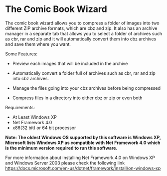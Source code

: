 The Comic Book Wizard
=====================
The comic book wizard allows you to compress a folder of images into two different ZIP archive formats, which are cbz and zip. It also has an archive manager in a separate tab that allows you to select a folder of archives such as cbr, rar and zip and it will automatically convert them into cbz archives and save them where you want. 

Some Features:
- Preview each images that will be included in the archive

- Automatically convert a folder full of archives such as cbr, rar and zip into cbz archives.

- Manage the files going into your cbz archives before being compressed

- Compress files in a directory into either cbz or zip or even both


Requirements:
* At Least Windows XP
* Net Framework 4.0
* x86(32 bit) or 64 bit processor

<strong>Note: The oldest Windows OS supported by this software is Windows XP, Microsoft lists Windows XP as compatible with Net Framework 4.0 which is the minimum version required to run this software.</strong>

For more information about installing Net Framework 4.0 on Windows XP and Windows Server 2003 please check the following link https://docs.microsoft.com/en-us/dotnet/framework/install/on-windows-xp
